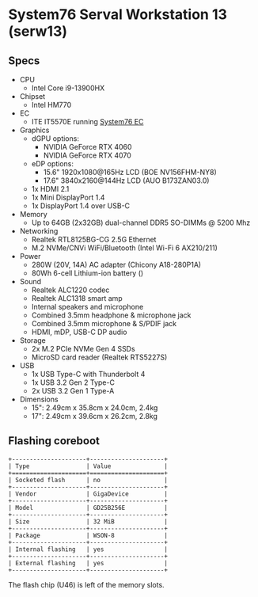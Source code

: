# System76 Serval Workstation 13 (serw13)

## Specs

- CPU
  - Intel Core i9-13900HX
- Chipset
  - Intel HM770
- EC
  - ITE IT5570E running [System76 EC](https://github.com/system76/ec)
- Graphics
  - dGPU options:
    - NVIDIA GeForce RTX 4060
    - NVIDIA GeForce RTX 4070
  - eDP options:
    - 15.6" 1920x1080@165Hz LCD (BOE NV156FHM-NY8)
    - 17.6" 3840x2160@144Hz LCD (AUO B173ZAN03.0)
  - 1x HDMI 2.1
  - 1x Mini DisplayPort 1.4
  - 1x DisplayPort 1.4 over USB-C
- Memory
  - Up to 64GB (2x32GB) dual-channel DDR5 SO-DIMMs @ 5200 Mhz
- Networking
  - Realtek RTL8125BG-CG 2.5G Ethernet
  - M.2 NVMe/CNVi WiFi/Bluetooth (Intel Wi-Fi 6 AX210/211)
- Power
  - 280W (20V, 14A) AC adapter (Chicony A18-280P1A)
  - 80Wh 6-cell Lithium-ion battery ()
- Sound
  - Realtek ALC1220 codec
  - Realtek ALC1318 smart amp
  - Internal speakers and microphone
  - Combined 3.5mm headphone & microphone jack
  - Combined 3.5mm microphone & S/PDIF jack
  - HDMI, mDP, USB-C DP audio
- Storage
  - 2x M.2 PCIe NVMe Gen 4 SSDs
  - MicroSD card reader (Realtek RTS5227S)
- USB
  - 1x USB Type-C with Thunderbolt 4
  - 1x USB 3.2 Gen 2 Type-C
  - 2x USB 3.2 Gen 1 Type-A
- Dimensions
  - 15": 2.49cm x 35.8cm x 24.0cm, 2.4kg
  - 17": 2.49cm x 39.6cm x 26.2cm, 2.8kg

## Flashing coreboot

```{eval-rst}
+---------------------+---------------------+
| Type                | Value               |
+=====================+=====================+
| Socketed flash      | no                  |
+---------------------+---------------------+
| Vendor              | GigaDevice          |
+---------------------+---------------------+
| Model               | GD25B256E           |
+---------------------+---------------------+
| Size                | 32 MiB              |
+---------------------+---------------------+
| Package             | WSON-8              |
+---------------------+---------------------+
| Internal flashing   | yes                 |
+---------------------+---------------------+
| External flashing   | yes                 |
+---------------------+---------------------+
```

The flash chip (U46) is left of the memory slots.

